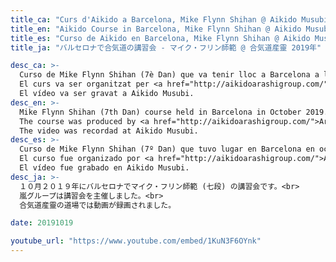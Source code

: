 ```yaml
---
title_ca: "Curs d'Aikido a Barcelona, Mike Flynn Shihan @ Aikido Musubi 2019"
title_en: "Aikido Course in Barcelona, Mike Flynn Shihan @ Aikido Musubi 2019"
title_es: "Curso de Aikido en Barcelona, Mike Flynn Shihan @ Aikido Musubi 2019"
title_ja: "バルセロナで合気道の講習会 - マイク・フリン師範 @ 合気道産靈 2019年"

desc_ca: >-
  Curso de Mike Flynn Shihan (7è Dan) que va tenir lloc a Barcelona a l'ctubre del 2019.<br>
  El curs va ser organitzat per <a href="http://aikidoarashigroup.com/">Arashi Group</a>.<br>
  El vídeo va ser gravat a Aikido Musubi.
desc_en: >-
  Mike Flynn Shihan (7th Dan) course held in Barcelona in October 2019.<br>
  The course was produced by <a href="http://aikidoarashigroup.com/">Arashi Group</a>.<br>
  The video was recordad at Aikido Musubi.
desc_es: >-
  Curso de Mike Flynn Shihan (7º Dan) que tuvo lugar en Barcelona en octubre del 2019.<br>
  El curso fue organizado por <a href="http://aikidoarashigroup.com/">Arashi Group</a>.<br>
  El vídeo fue grabado en Aikido Musubi.
desc_ja: >-
  １０月２０１９年にバルセロナでマイク・フリン師範 (七段) の講習会です。<br>
  嵐グループは講習会を主催しました。<br>
  合気道産靈の道場では動画が録画されました。

date: 20191019

youtube_url: "https://www.youtube.com/embed/1KuN3F6OYnk"
---
```

